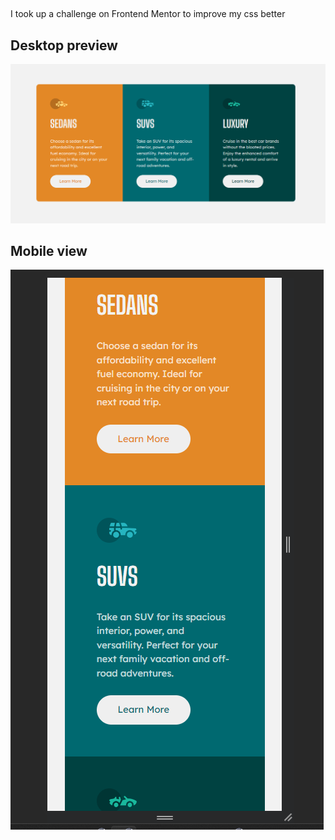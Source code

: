 ##
I took up a challenge on Frontend Mentor to improve my css better 
##



## Desktop preview 

![desktop preview](././images/Screenshot%202023-10-20%20224134.png)

## Mobile view 

![mobile view](./images/Screenshot%202023-10-20%20224206.png)
